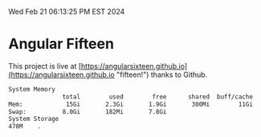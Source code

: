 Wed Feb 21 06:13:25 PM EST 2024

# Angular Fifteen


This project is live at [https://angularsixteen.github.io](https://angularsixteen.github.io "fifteen!") thanks to Github.

```bash
System Memory
               total        used        free      shared  buff/cache   available
Mem:            15Gi       2.3Gi       1.9Gi       300Mi        11Gi        12Gi
Swap:          8.0Gi       182Mi       7.8Gi
System Storage
470M	.
```

